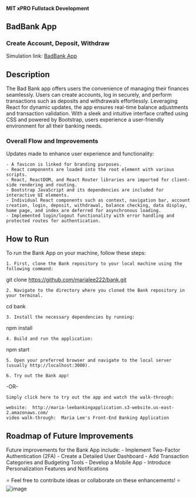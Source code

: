 #### MIT xPRO Fullstack Development
## BadBank App
### Create Account, Deposit, Withdraw
Simulation link: [BadBank App](http://maria-leebankingapplication.s3-website.us-east-2.amazonaws.com/
)

## Description 
The Bad Bank app offers users the convenience of managing their finances seamlessly. Users can create accounts, log in securely, and perform transactions such as deposits and withdrawals effortlessly. Leveraging React for dynamic updates, the app ensures real-time balance adjustments and transaction validation. With a sleek and intuitive interface crafted using CSS and powered by Bootstrap, users experience a user-friendly environment for all their banking needs.

###


### Overall Flow and Improvements
Updates made to enhance user experience and functionality: 

	- A favicon is linked for branding purposes.
	- React components are loaded into the root element with various scripts.
	- React, ReactDOM, and React Router libraries are imported for client-side rendering and routing.
	- Bootstrap JavaScript and its dependencies are included for interactive UI elements.
	- Individual React components such as context, navigation bar, account creation, login, deposit, withdrawal, balance checking, data display, home page, and index are deferred for asynchronous loading.
	- Implemented login/logout functionality with error handling and protected routes for authentication.

## How to Run
To run the Bank App on your machine, follow these steps: 

	1. First, clone the Bank repository to your local machine using the following command:
git clone https://github.com/marialee222/bank.git 
	
	2. Navigate to the directory where you cloned the Bank repository in your terminal.
cd bank
	 
	3. Install the necessary dependencies by running:
npm install 
	
	4. Build and run the application:
npm start 
	
	5. Open your preferred browser and navigate to the local server (usually http://localhost:3000).
	
	6. Try out the Bank app!

-OR-
	
	Simply click here to try out the app and watch the walk-through:
	
	website:  http://maria-leebankingapplication.s3-website.us-east-2.amazonaws.com/
	video walk-through:  Maria Lee's Front-End Banking Application

## Roadmap of Future Improvements
Future improvements for the Bank App include:
	- Implement Two-Factor Authentication (2FA)
	- Create a Detailed User Dashboard
	- Add Transaction Categories and Budgeting Tools
	- Develop a Mobile App
	- Introduce Personalization Features and Notifications
   
:star: Feel free to contribute ideas or collaborate on these enhancements! :star:
![image](https://github.com/marialee222/bank/assets/150623001/4020c8b2-768e-4db6-9071-3db27ba86f6b)
